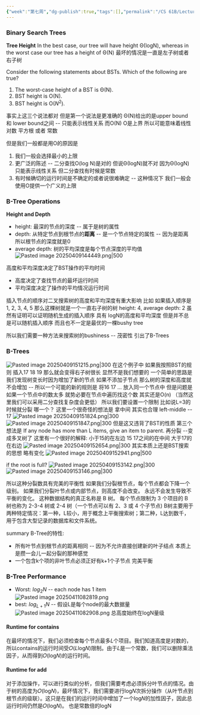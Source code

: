 ```yaml
---
{"week":"第七周","dg-publish":true,"tags":[],"permalink":"/CS 61B/Lecture 17 B-Trees(2-3, 2-3-4 Trees)/","dgPassFrontmatter":true,"noteIcon":"","created":"2025-03-28T09:39:03.320+08:00","updated":"2025-04-11T08:42:10.686+08:00"}
---
```


### Binary Search Trees
**Tree Height**
In the best case, our tree will have height Θ(logN), whereas in the worst case our tree has a height of Θ(N)
最坏的情况是一直是左子树或者右子树

Consider the following statements about BSTs. Which of the following are true?
1. The worst-case height of a BST is Θ(N).
2. BST height is O(N).
3. BST height is O($N^2$).

事实上这三个说法都对
但是第一个说法是更准确的
Θ(N)给出的是upper bound 和 lower bound之间  --  只能表示线性关系
而O(N) O是上界 所以可能意味着线性 对数 平方根 或者 常数

但是我们一般都是用O的原因是
1. 我们一般会选择最小的上限
2. 更广泛的陈述 -- 二分查找O(log N)是对的  但说Θ(logN)就不对 因为Θ(logN)只能表示线性关系 但二分查找有时候是常数
3. 有时候确切的运行时间是不确定的或者说很难确定 -- 这种情况下 我们一般会使用O提供一个广义的上限

### B-Tree Operations
**Height and Depth**
- height: 最深的节点的深度 -- 属于是树的属性
- depth: 从特定节点到根节点的**距离** -- 是一个节点特定的属性 -- 因为是距离 所以根节点的深度就是0
- average depth: 树的平均深度是每个节点深度的平均值
![Pasted image 20250409144449.png|500](/img/user/accessory/Pasted%20image%2020250409144449.png)

高度和平均深度决定了BST操作的平均时间
- 高度决定了查找节点的最坏运行时间
- 平均深度决定了操作的平均情况运行时间

插入节点的顺序对二叉搜索树的高度和平均深度有重大影响
比如 如果插入顺序是1, 2, 3, 4, 5 那么这棵树就是一个一直右子树的树 height: 4, average depth: 2
虽然有证明可以证明随机生成的插入顺序 具有 logN的高度和平均深度
但是并不总是可以随机插入顺序
而且也不一定是最优的一棵bushy tree

所以我们需要一种方法来搜索树的bushiness -- 茂密性
引出了B-Trees

### B-Trees
![Pasted image 20250409151215.png|300](/img/user/accessory/Pasted%20image%2020250409151215.png)
在这个例子中 如果我按照BST的规则 插入17 18 19 那么就会变得右子树很长 显然不是我们想要的
一个简单的思路是我们发现树变长时因为增加了新的节点 如果不添加子节点 那么树的深度和高度就不会增加 -- 所以一个可能的新的规则是 将16 17 ... 放入同一个节点中
但是问题是 如果一个节点中的数太多  就势必要在节点中遍历找这个数 其实还是O(n) （当然这里我们可以采用二分查找复杂度会更低）
所以我们要设置一个限制 比如说L=3的时候就分裂
哪一个？  这里一个很奇怪的想法是 拿中间 其实也合理 left-middle -- 17
![Pasted image 20250409151824.png|300](/img/user/accessory/Pasted%20image%2020250409151824.png)
![Pasted image 20250409151847.png|300](/img/user/accessory/Pasted%20image%2020250409151847.png)
但是这又违背了BST的性质
第三个想法是 If any node has more than L items, give an item to parent.
再分裂 --变成多叉树了
这里有一个很好的解释: 小于15的在左边 15 17之间的在中间 大于17的在右边
![Pasted image 20250409152654.png|300](/img/user/accessory/Pasted%20image%2020250409152654.png)
其实本质上还是BST搜索的思想 略有变化
![Pasted image 20250409152941.png|500](/img/user/accessory/Pasted%20image%2020250409152941.png)

if the root is full?
![Pasted image 20250409153142.png|300](/img/user/accessory/Pasted%20image%2020250409153142.png)
![Pasted image 20250409153146.png|300](/img/user/accessory/Pasted%20image%2020250409153146.png)

所以这种分裂数具有完美的平衡性
如果我们分裂根节点，每个节点都会下降一个级别。 如果我们分裂叶节点或内部节点，则高度不会改变。 永远不会发生导致不平衡的变化。
这种数据结构的真正名称是 B 树。 每个节点限制为 3 个项目的 B 树也称为 2-3-4 树或 2-4 树（一个节点可以有 2、3 或 4 个子节点)
B树主要用于两种特定情况：第一种，L较小，用于概念上平衡搜索树；第二种，L达到数千，用于包含大型记录的数据库和文件系统。

summary
B-Tree的特性:
- 所有叶节点到根节点的距离相同 -- 因为不允许直接创建新的叶子结点 本质上是攒一会儿一起分裂的那种感觉
- 一个包含k个项的非叶节点必须正好有k+1个子节点
完美平衡

### B-Tree Performance
- Worst: $log_2N$ -- each node has 1 item
![Pasted image 20250411082819.png](/img/user/accessory/Pasted%20image%2020250411082819.png)
- best: $log_{L+1}N$ -- 假设L是每个node的最大数据量
![Pasted image 20250411082908.png](/img/user/accessory/Pasted%20image%2020250411082908.png)
总高度始终在logN量级
#### Runtime for contains
在最坏的情况下，我们必须检查每个节点最多𝐿个项目。我们知道高度是对数的，所以contains的运行时间受𝑂(𝐿log𝑁)限制。由于𝐿是一个常数，我们可以删除乘法因子，从而得到𝑂(log𝑁)的运行时间。

#### Runtime for  add
对于添加操作，可以进行类似的分析，但我们需要考虑必须拆分叶节点的情况。由于树的高度为𝑂(log⁡𝑁)，最坏情况下，我们需要进行log⁡𝑁次拆分操作（从叶节点到根节点的级联）。这只是在我们的运行时间中增加了一个log⁡𝑁的加性因子，因此总运行时间仍然是𝑂(log⁡𝑁)。
也是常数倍的logN